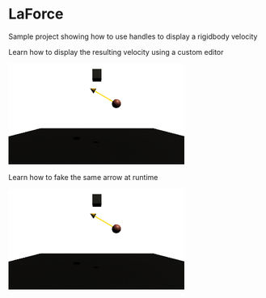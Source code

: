 # LaForce
Sample project showing how to use handles to display a rigidbody velocity

Learn how to display the resulting velocity using a custom editor

![arrow in custom editor](images/editor_force.gif)

Learn how to fake the same arrow at runtime

![fake arrow in the game view](images/runtime_force.gif)